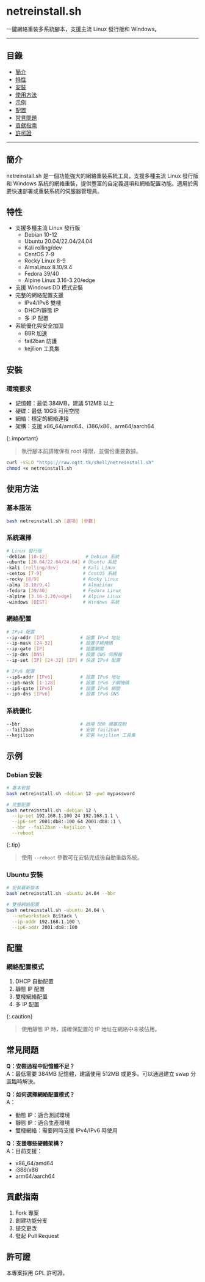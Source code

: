 # netreinstall.sh
一鍵網絡重裝多系統腳本，支援主流 Linux 發行版和 Windows。

---

## 目錄
- [簡介](#簡介)
- [特性](#特性)
- [安裝](#安裝)
- [使用方法](#使用方法)
- [示例](#示例)
- [配置](#配置)
- [常見問題](#常見問題)
- [貢獻指南](#貢獻指南)
- [許可證](#許可證)

---

## 簡介
netreinstall.sh 是一個功能強大的網絡重裝系統工具，支援多種主流 Linux 發行版和 Windows 系統的網絡重裝，提供豐富的自定義選項和網絡配置功能。適用於需要快速部署或重裝系統的伺服器管理員。

## 特性
- 支援多種主流 Linux 發行版
  - Debian 10-12
  - Ubuntu 20.04/22.04/24.04
  - Kali rolling/dev
  - CentOS 7-9
  - Rocky Linux 8-9
  - AlmaLinux 8.10/9.4
  - Fedora 39/40
  - Alpine Linux 3.16-3.20/edge
- 支援 Windows DD 模式安裝
- 完整的網絡配置支援
  - IPv4/IPv6 雙棧
  - DHCP/靜態 IP
  - 多 IP 配置
- 系統優化與安全加固
  - BBR 加速
  - fail2ban 防護
  - kejilion 工具集

## 安裝

### 環境要求
- 記憶體：最低 384MB，建議 512MB 以上
- 硬碟：最低 10GB 可用空間
- 網絡：穩定的網絡連接
- 架構：支援 x86_64/amd64、i386/x86、arm64/aarch64

{:.important}
> 執行腳本前請確保有 root 權限，並備份重要數據。

```bash
curl -sSLO "https://raw.ogtt.tk/shell/netreinstall.sh"
chmod +x netreinstall.sh
```

## 使用方法

### 基本語法
```bash
bash netreinstall.sh [選項] [參數]
```


### 系統選擇
```bash
# Linux 發行版
-debian [10-12]              # Debian 系統
-ubuntu [20.04/22.04/24.04] # Ubuntu 系統
-kali [rolling/dev]         # Kali Linux
-centos [7-9]               # CentOS 系統
-rocky [8/9]                # Rocky Linux
-alma [8.10/9.4]            # AlmaLinux
-fedora [39/40]             # Fedora Linux
-alpine [3.16-3.20/edge]    # Alpine Linux
-windows [DIST]             # Windows 系統
```

### 網絡配置
```bash
# IPv4 配置
--ip-addr [IP]             # 設置 IPv4 地址
--ip-mask [24-32]          # 設置子網掩碼
--ip-gate [IP]             # 設置網關
--ip-dns [DNS]             # 設置 DNS 伺服器
--ip-set [IP] [24-32] [IP] # 快速 IPv4 配置

# IPv6 配置
--ip6-addr [IPv6]          # 設置 IPv6 地址
--ip6-mask [1-128]         # 設置 IPv6 子網掩碼
--ip6-gate [IPv6]          # 設置 IPv6 網關
--ip6-dns [IPv6]           # 設置 IPv6 DNS
```

### 系統優化
```bash
--bbr                      # 啟用 BBR 擁塞控制
--fail2ban                 # 安裝 fail2ban
--kejilion                 # 安裝 kejilion 工具集
```

## 示例

### Debian 安裝
```bash
# 基本安裝
bash netreinstall.sh -debian 12 -pwd mypassword

# 完整配置
bash netreinstall.sh -debian 12 \
  --ip-set 192.168.1.100 24 192.168.1.1 \
  --ip6-set 2001:db8::100 64 2001:db8::1 \
  --bbr --fail2ban --kejilion \
  --reboot
```

{:.tip}
> 使用 `--reboot` 參數可在安裝完成後自動重啟系統。

### Ubuntu 安裝
```bash
# 安裝最新版本
bash netreinstall.sh -ubuntu 24.04 --bbr

# 雙棧網絡配置
bash netreinstall.sh -ubuntu 24.04 \
  --networkstack BiStack \
  --ip-addr 192.168.1.100 \
  --ip6-addr 2001:db8::100
```

## 配置

### 網絡配置模式
1. DHCP 自動配置
2. 靜態 IP 配置
3. 雙棧網絡配置
4. 多 IP 配置

{:.caution}
> 使用靜態 IP 時，請確保配置的 IP 地址在網絡中未被佔用。

## 常見問題

**Q：安裝過程中記憶體不足？**<br>
A：最低需要 384MB 記憶體，建議使用 512MB 或更多。可以通過建立 swap 分區臨時解決。

**Q：如何選擇網絡配置模式？**<br>
A：
- 動態 IP：適合測試環境
- 靜態 IP：適合生產環境
- 雙棧網絡：需要同時支援 IPv4/IPv6 時使用

**Q：支援哪些硬體架構？**<br>
A：目前支援：
- x86_64/amd64
- i386/x86
- arm64/aarch64

## 貢獻指南
1. Fork 專案
2. 創建功能分支
3. 提交更改
4. 發起 Pull Request

## 許可證
本專案採用 GPL 許可證。